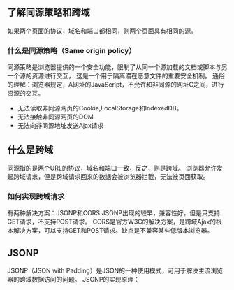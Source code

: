 ## 了解同源策略和跨域
如果两个页面的协议，域名和端口都相同，则两个页面具有相同的源。
### 什么是同源策略（Same origin policy）
同源策略是浏览器提供的一个安全功能，限制了从同一个源加载的文档或脚本与另一个源的资源进行交互，
这是一个用于隔离潜在恶意文件的重要安全机制。
通俗的理解：浏览器规定，A网址的JavaScript，不允许和非同源的网址C之间，进行资源的交互。
- 无法读取非同源网页的Cookie,LocalStorage和IndexedDB。
- 无法接触非同源网页的DOM
- 无法向非同源地址发送Ajax请求

## 什么是跨域
同源指的是两个URL的协议，域名和端口一致，反之，则是跨域。
浏览器允许发起跨域请求，但是跨域请求回来的数据会被浏览器拦截，无法被页面获取。
### 如何实现跨域请求
有两种解决方案：JSONP和CORS
JSONP出现的较早，兼容性好，但是只支持GET请求，不支持POST请求。
CORS是官方W3C的解决方案，是跨域Ajax的根本解决方案，可以支持GET和POST请求。缺点是不兼容某些低版本浏览器。

## JSONP
JSONP（JSON with Padding）是JSON的一种使用模式，可用于解决主流浏览器的跨域数据访问的问题。
JSONP的实现原理：<script>标签不受浏览器同源策略的影响，可以通过src属性，请求非同源的js脚本。


## 防抖和节流
什么是防抖策略（debounce）
防抖策略是当事件被触发后，延迟n秒再执行回调，
如果在这n秒内事件又被触发，则重新计时。
作用是事件短时间内多次被触发只会执行一次。
```js
    // 1.定义延时器的Id
    var timer=null;

    // 2.定义防抖函数
    function debounceSearch(keywords){
         timer=setTimeout(function(){
            getSuggestList(keywords)
        },500)
    }

    $('#input').on('keyup',function(){
    var keywords=$(this).val().trim();
    // 判断用户输入的内容是否为空
    if(keywords.length<=0){
        return $('#suggest-list').empty().hide();
    }

    // 下面要获取搜索建议列表 
    // 3.清除定时器，并且重新调用防抖函数
    clearTimeout(timer);  
    debounceSearch(keywords);  
    })

```

## 节流
什么是节流？
节流策略（throttle），一个事件触发后一段周期内任何触发都无效，
必须等这个周期过了才能再次触发。
可以减少一段时间内事件的触发频率。
节流的应用场景：
1.鼠标连续不断地触发事件（如点击）,只在单位时间内触发一次；
2.懒加载时要监听计算滚动条的位置，但不必每次滑动都触发，
可以降低计算的频率，而不必去浪费CPU资源。
